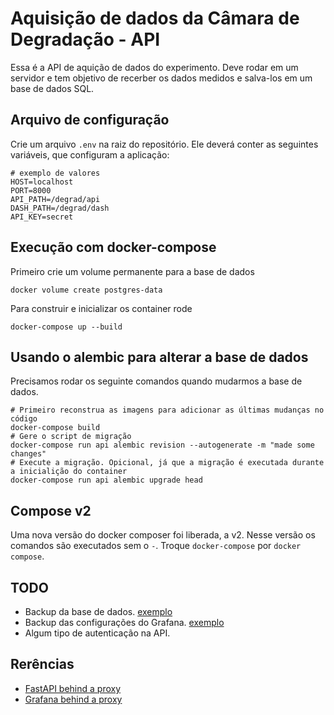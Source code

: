 # Aquisição de dados da Câmara de Degradação - API

Essa é a API de aquição de dados do experimento. Deve rodar em um servidor e tem objetivo de recerber os dados medidos e salva-los em um base de dados SQL.

## Arquivo de configuração

Crie um arquivo `.env` na raiz do repositório. Ele deverá conter as seguintes variáveis, que configuram a aplicação:

    # exemplo de valores
    HOST=localhost
    PORT=8000
    API_PATH=/degrad/api
    DASH_PATH=/degrad/dash
    API_KEY=secret

## Execução com docker-compose

Primeiro crie um volume permanente para a base de dados

    docker volume create postgres-data

Para construir e inicializar os container rode

    docker-compose up --build

## Usando o alembic para alterar a base de dados

Precisamos rodar os seguinte comandos quando mudarmos a base de dados.

    # Primeiro reconstrua as imagens para adicionar as últimas mudanças no código
    docker-compose build
    # Gere o script de migração
    docker-compose run api alembic revision --autogenerate -m "made some changes"
    # Execute a migração. Opicional, já que a migração é executada durante a inicialição do container
    docker-compose run api alembic upgrade head

## Compose v2

Uma nova versão do docker composer foi liberada, a v2. Nesse versão os comandos são executados sem o `-`. Troque `docker-compose` por `docker compose`.

## TODO

- Backup da base de dados. [exemplo](https://simplebackups.com/blog/docker-postgres-backup-restore-guide-with-examples/)
- Backup das configurações do Grafana. [exemplo](https://stackoverflow.com/questions/45207785/how-do-i-back-up-docker-volume-for-postgres)
- Algum tipo de autenticação na API.


## Rerências

- [FastAPI behind a proxy](https://fastapi.tiangolo.com/advanced/behind-a-proxy/)
- [Grafana behind a proxy](https://stackoverflow.com/questions/49786801/using-traefik-to-reverse-proxy-grafana-at-a-suburl-404-responses)
